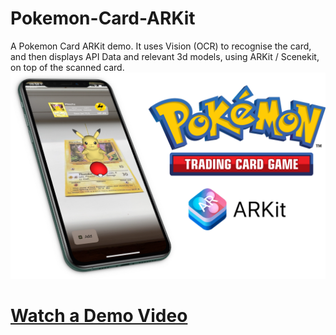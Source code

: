 # Pokemon-Card-ARKit
A Pokemon Card ARKit demo. It uses Vision (OCR) to recognise the card, and then displays API Data and relevant 3d models, using ARKit / Scenekit, on top of the scanned card.
![](parkit.png)
# [Watch a Demo Video](https://www.youtube.com/watch?v=ei63n1IWCrI&pbjreload=101&ab_channel=TomBastable)
